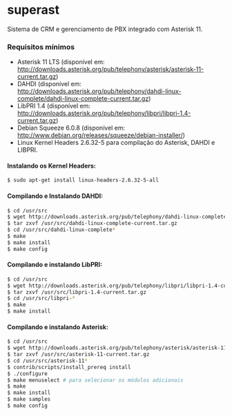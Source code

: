 # superast

Sistema de CRM e gerenciamento de PBX integrado com Asterisk 11.

### Requisitos mínimos
* Asterisk 11 LTS (disponível em: http://downloads.asterisk.org/pub/telephony/asterisk/asterisk-11-current.tar.gz)
* DAHDI (disponível em: http://downloads.asterisk.org/pub/telephony/dahdi-linux-complete/dahdi-linux-complete-current.tar.gz)
* LibPRI 1.4 (disponível em: http://downloads.asterisk.org/pub/telephony/libpri/libpri-1.4-current.tar.gz)
* Debian Squeeze 6.0.8 (disponível em: http://www.debian.org/releases/squeeze/debian-installer/)
* Linux Kernel Headers 2.6.32-5 para compilação do Asterisk, DAHDI e LIBPRI.

#### Instalando os Kernel Headers:
```bash
$ sudo apt-get install linux-headers-2.6.32-5-all
```

#### Compilando e Instalando DAHDI:
```bash
$ cd /usr/src
$ wget http://downloads.asterisk.org/pub/telephony/dahdi-linux-complete/dahdi-linux-complete-current.tar.gz
$ tar zxvf /usr/src/dahdi-linux-complete-current.tar.gz
$ cd /usr/src/dahdi-linux-complete*
$ make
$ make install
$ make config
```

#### Compilando e instalando LibPRI:
```bash
$ cd /usr/src
$ wget http://downloads.asterisk.org/pub/telephony/libpri/libpri-1.4-current.tar.gz
$ tar zxvf /usr/src/libpri-1.4-current.tar.gz
$ cd /usr/src/libpri-*
$ make
$ make install
```

#### Compilando e instalando Asterisk:
```bash
$ cd /usr/src
$ wget http://downloads.asterisk.org/pub/telephony/asterisk/asterisk-11-current.tar.gz
$ tar zxvf /usr/src/asterisk-11-current.tar.gz
$ cd /usr/src/asterisk-11*
$ contrib/scripts/install_prereq install
$ ./configure
$ make menuselect # para selecionar os módulos adicionais
$ make
$ make install
$ make samples
$ make config
```





